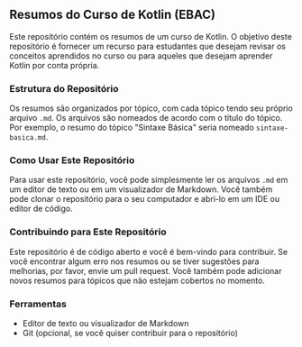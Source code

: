 ## Resumos do Curso de Kotlin (EBAC)

Este repositório contém os resumos de um curso de Kotlin. O objetivo deste repositório é fornecer um recurso para estudantes que desejam revisar os conceitos aprendidos no curso ou para aqueles que desejam aprender Kotlin por conta própria.

### Estrutura do Repositório

Os resumos são organizados por tópico, com cada tópico tendo seu próprio arquivo `.md`. Os arquivos são nomeados de acordo com o título do tópico. Por exemplo, o resumo do tópico "Sintaxe Básica" seria nomeado `sintaxe-basica.md`.

### Como Usar Este Repositório

Para usar este repositório, você pode simplesmente ler os arquivos `.md` em um editor de texto ou em um visualizador de Markdown. Você também pode clonar o repositório para o seu computador e abri-lo em um IDE ou editor de código.

### Contribuindo para Este Repositório

Este repositório é de código aberto e você é bem-vindo para contribuir. Se você encontrar algum erro nos resumos ou se tiver sugestões para melhorias, por favor, envie um pull request. Você também pode adicionar novos resumos para tópicos que não estejam cobertos no momento.

### Ferramentas

* Editor de texto ou visualizador de Markdown
* Git (opcional, se você quiser contribuir para o repositório)

